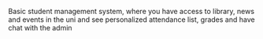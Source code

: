 Basic student management system, where you have access to library, news and events in the uni and see personalized attendance list, grades and have chat with the admin
